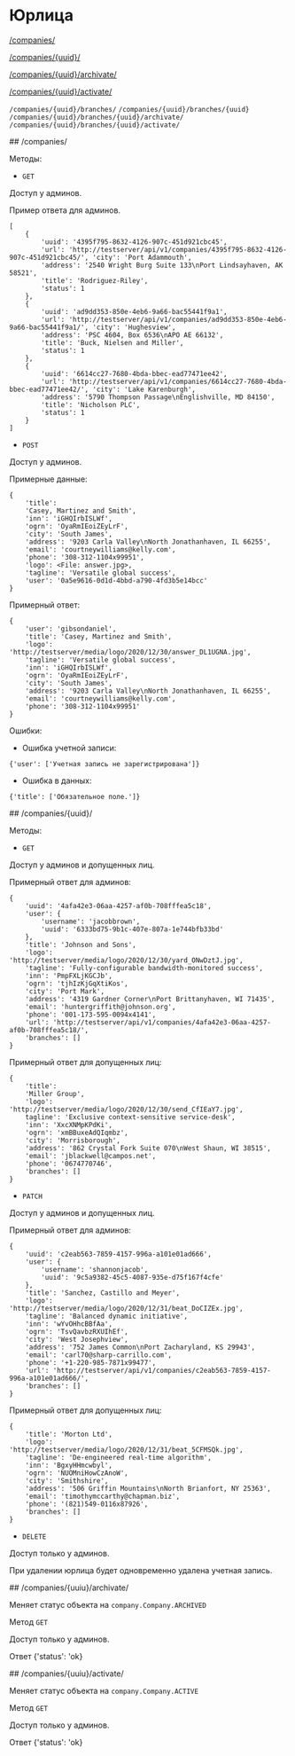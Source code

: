 # Юрлица


[/companies/](#companies-list)

[/companies/{uuid}/](#companies-detail)

[/companies/{uuid}/archivate/](#companies-archivate)

[/companies/{uuid}/activate/](#companies-activate)


`/companies/{uuid}/branches/`
`/companies/{uuid}/branches/{uuid}`
`/companies/{uuid}/branches/{uuid}/archivate/`
`/companies/{uuid}/branches/{uuid}/activate/`


<a name="companies-list">
## /companies/

Методы:

- `GET`

Доступ у админов.

Пример ответа для админов.
```
[
    {
        'uuid': '4395f795-8632-4126-907c-451d921cbc45',
        'url': 'http://testserver/api/v1/companies/4395f795-8632-4126-907c-451d921cbc45/', 'city': 'Port Adammouth',
        'address': '2540 Wright Burg Suite 133\nPort Lindsayhaven, AK 58521',
        'title': 'Rodriguez-Riley',
        'status': 1
    },
    {
        'uuid': 'ad9dd353-850e-4eb6-9a66-bac55441f9a1',
        'url': 'http://testserver/api/v1/companies/ad9dd353-850e-4eb6-9a66-bac55441f9a1/', 'city': 'Hughesview',
        'address': 'PSC 4604, Box 6536\nAPO AE 66132',
        'title': 'Buck, Nielsen and Miller',
        'status': 1
    },
    {
        'uuid': '6614cc27-7680-4bda-bbec-ead77471ee42',
        'url': 'http://testserver/api/v1/companies/6614cc27-7680-4bda-bbec-ead77471ee42/', 'city': 'Lake Karenburgh',
        'address': '5790 Thompson Passage\nEnglishville, MD 84150',
        'title': 'Nicholson PLC',
        'status': 1
    }
]
```

- `POST`

Доступ у админов.

Примерные данные:
```
{
    'title':
    'Casey, Martinez and Smith',
    'inn': 'iGHQIrbISLWf',
    'ogrn': 'OyaRmIEoiZEyLrF',
    'city': 'South James',
    'address': '9203 Carla Valley\nNorth Jonathanhaven, IL 66255',
    'email': 'courtneywilliams@kelly.com',
    'phone': '308-312-1104x99951',
    'logo': <File: answer.jpg>,
    'tagline': 'Versatile global success',
    'user': '0a5e9616-0d1d-4bbd-a790-4fd3b5e14bcc'
}
```

Примерный ответ:
```
{
    'user': 'gibsondaniel',
    'title': 'Casey, Martinez and Smith',
    'logo': 'http://testserver/media/logo/2020/12/30/answer_DL1UGNA.jpg',
    'tagline': 'Versatile global success',
    'inn': 'iGHQIrbISLWf',
    'ogrn': 'OyaRmIEoiZEyLrF',
    'city': 'South James',
    'address': '9203 Carla Valley\nNorth Jonathanhaven, IL 66255',
    'email': 'courtneywilliams@kelly.com',
    'phone': '308-312-1104x99951'
}
```

Ошибки:

- Ошибка учетной записи:
```
{'user': ['Учетная запись не зарегистрирована']}
```

- Ошибка в данных:
```
{'title': ['Обязательное поле.']}
```


<a name="companies-detail">
## /companies/{uuid}/

Методы:

- `GET`

Доступ у админов и допущенных лиц.

Примерный ответ для админов:
```
{
    'uuid': '4afa42e3-06aa-4257-af0b-708fffea5c18',
    'user': {
        'username': 'jacobbrown',
        'uuid': '6333bd75-9b1c-407e-807a-1e744bfb33bd'
    },
    'title': 'Johnson and Sons',
    'logo': 'http://testserver/media/logo/2020/12/30/yard_ONwDztJ.jpg',
    'tagline': 'Fully-configurable bandwidth-monitored success',
    'inn': 'PmpFXLjKGCJb',
    'ogrn': 'tjhIzKjGqXtiKos',
    'city': 'Port Mark',
    'address': '4319 Gardner Corner\nPort Brittanyhaven, WI 71435',
    'email': 'huntergriffith@johnson.org',
    'phone': '001-173-595-0094x4141',
    'url': 'http://testserver/api/v1/companies/4afa42e3-06aa-4257-af0b-708fffea5c18/',
    'branches': []
}
```


Примерный ответ для допущенных лиц:
```
{
    'title':
    'Miller Group',
    'logo': 'http://testserver/media/logo/2020/12/30/send_CfIEaY7.jpg',
    tagline': 'Exclusive context-sensitive service-desk',
    'inn': 'XxcXNMpKPdKi',
    'ogrn': 'xmBBuxeAdQIqmbz',
    'city': 'Morrisborough',
    'address': '862 Crystal Fork Suite 070\nWest Shaun, WI 38515',
    'email': 'jblackwell@campos.net',
    'phone': '0674770746',
    'branches': []
}
```

- `PATCH`

Доступ у админов и допущенных лиц.

Примерный ответ для админов:
```
{
    'uuid': 'c2eab563-7859-4157-996a-a101e01ad666',
    'user': {
        'username': 'shannonjacob',
        'uuid': '9c5a9382-45c5-4087-935e-d75f167f4cfe'
    },
    'title': 'Sanchez, Castillo and Meyer',
    'logo': 'http://testserver/media/logo/2020/12/31/beat_DoCIZEx.jpg',
    'tagline': 'Balanced dynamic initiative',
    'inn': 'wYvOHhcBBfAa',
    'ogrn': 'TsvQavbzRXUIhEf',
    'city': 'West Josephview',
    'address': '752 James Common\nPort Zacharyland, KS 29943',
    'email': 'carl70@sharp-carrillo.com',
    'phone': '+1-220-985-7871x99477',
    'url': 'http://testserver/api/v1/companies/c2eab563-7859-4157-996a-a101e01ad666/',
    'branches': []
}
```

Примерный ответ для допущенных лиц:
```
{
    'title': 'Morton Ltd',
    'logo': 'http://testserver/media/logo/2020/12/31/beat_5CFMSQk.jpg',
    'tagline': 'De-engineered real-time algorithm',
    'inn': 'BgxyHHmcwbyl',
    'ogrn': 'NUOMniHowCzAnoW',
    'city': 'Smithshire',
    'address': '506 Griffin Mountains\nNorth Brianfort, NY 25363',
    'email': 'timothymccarthy@chapman.biz',
    'phone': '(821)549-0116x87926',
    'branches': []
}
```

- `DELETE`

Доступ только у админов.

При удалении юрлица будет одновременно удалена учетная запись.


<a name="companies-archivate">
## /companies/{uuiu}/archivate/

Меняет статус объекта на `company.Company.ARCHIVED`

Метод `GET`

Доступ только у админов.

Ответ {'status': 'ok}


<a name="companies-activate">
## /companies/{uuiu}/activate/

Меняет статус объекта на `company.Company.ACTIVE`

Метод `GET`

Доступ только у админов.

Ответ {'status': 'ok}

